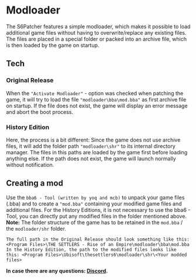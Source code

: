 # Modloader
The S6Patcher features a simple modloader, which makes it possible to load additional game files without having to overwrite/replace any existing files. 
The files are placed in a special folder or packed into an archive file, which is then loaded by the game on startup.

## Tech
### Original Release
When the `"Activate Modloader"` - option was checked when patching the game, it will try to load the file `"modloader\bba\mod.bba"` as first archive file on startup. If the file does not
exist, the game will display an error message and abort the boot process.

### History Edition
Here, the process is a bit different: Since the game does not use archive files, it will add the folder path `"modloader\shr"` to its internal directory manager. The files in this
paths are loaded by the game first before loading anything else. If the path does not exist, the game will launch normally without notification.

## Creating a mod
Use the `bba6 - Tool (written by yoq and mcb)` to unpack your game files (.bba) and to create a `"mod.bba"` containing your modified game files and additional files. For the History Editions,
it is not necessary to use the bba6 - Tool, you can directly put any modified files in the folder mentioned above.  
**Note:** The folder structure of the game has to be retained in the `mod.bba` / the `modloader/shr` folder.

```
The full path in the Original Release should look something like this: <Program Files>\THE SETTLERS - Rise of an Empire\modloader\bba\mod.bba
In the History Edition, the path to the modified files looks like this: <Program Files>\Ubisoft\thesettlers6\modloader\shr\<Your modded files>
```

**In case there are any questions: [Discord](https://discord.gg/7SGkQtAAET).**